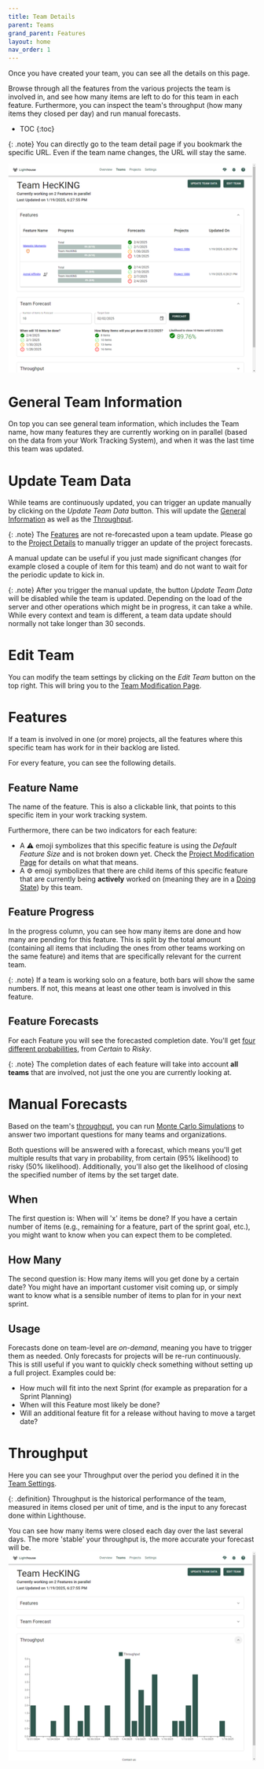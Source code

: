 ```yaml
---
title: Team Details
parent: Teams
grand_parent: Features
layout: home
nav_order: 1
---
```


Once you have created your team, you can see all the details on this page.
                
Browse through all the features from the various projects the team is involved in, and see how many items are left to do for this team in each feature. Furthermore, you can inspect the team's throughput (how many items they closed per day) and run manual forecasts.

- TOC
{:toc}

{: .note}
You can directly go to the team detail page if you bookmark the specific URL. Even if the team name changes, the URL will stay the same.

![Team Details](../../assets/features/teamdetail.png)

# General Team Information
On top you can see general team information, which includes the Team name, how many features they are currently working on in parallel (based on the data from your Work Tracking System), and when it was the last time this team was updated.

# Update Team Data
While teams are continuously updated, you can trigger an update manually by clicking on the *Update Team Data* button. This will update the [General Information](#general-team-information) as well as the [Throughput](#throughput).

{: .note}
The [Features](#features) are not re-forecasted upon a team update. Please go to the [Project Details](../projects/detail.html) to manually trigger an update of the project forecasts.

A manual update can be useful if you just made significant changes (for example closed a couple of item for this team) and do not want to wait for the periodic update to kick in.

{: .note}
After you trigger the manual update, the button *Update Team Data* will be disabled while the team is updated. Depending on the load of the server and other operations which might be in progress, it can take a while. While every context and team is different, a team data update should normally not take longer than 30 seconds.

# Edit Team
You can modify the team settings by clicking on the *Edit Team* button on the top right. This will bring you to the [Team Modification Page](./edit.html).

# Features
If a team is involved in one (or more) projects, all the features where this specific team has work for in their backlog are listed.

For every feature, you can see the following details.

## Feature Name
The name of the feature. This is also a clickable link, that points to this specific item in your work tracking system.

Furthermore, there can be two indicators for each feature:
- A ⚠️ emoji symbolizes that this specific feature is using the *Default Feature Size* and is not broken down yet. Check the [Project Modification Page](../projects/edit.html#default-feature-size) for details on what that means.
- A ⚙️ emoji symbolizes that there are child items of this specific feature that are currently being **actively** worked on (meaning they are in a [Doing State](./edit.html#states)) by this team.

## Feature Progress
In the progress column, you can see how many items are done and how many are pending for this feature. This is split by the total amount (containing all  items that including the ones from other teams working on the same feature) and items that are specifically relevant for the current team.

{: .note}
If a team is working solo on a feature, both bars will show the same numbers. If not, this means at least one other team is involved in this feature.

## Feature Forecasts
For each Feature you will see the forecasted completion date. You'll get [four different probabilities](../overview/overview.html#projected-completion), from *Certain* to *Risky*.

{: .note}
The completion dates of each feature will take into account **all teams** that are involved, not just the one you are currently looking at.

# Manual Forecasts
Based on the team's [throughput](#throughput), you can run [Monte Carlo Simulations](../../concepts/montecarlosimulations.html) to answer two important questions for many teams and organizations.

Both questions will be answered with a forecast, which means you'll get multiple results that vary in probability, from certain (95% likelihood) to risky (50% likelihood).
Additionally, you'll also get the likelihood of closing the specified number of items by the set target date.

## When
The first question is: When will 'x' items be done? If you have a certain number of items (e.g., remaining for a feature, part of the sprint goal, etc.), you might want to know when you can expect them to be completed.

## How Many
The second question is: How many items will you get done by a certain date? You might have an important customer visit coming up, or simply want to know what is a sensible number of items to plan for in your next sprint.

## Usage
Forecasts done on team-level are *on-demand*, meaning you have to trigger them as needed. Only forecasts for projects will be re-run continuously. This is still useful if you want to quickly check something without setting up a full project. Examples could be:
- How much will fit into the next Sprint (for example as preparation for a Sprint Planning)
- When will this Feature most likely be done?
- Will an additional feature fit for a release without having to move a target date?

# Throughput
Here you can see your Throughput over the period you defined it in the [Team Settings](./edit.html#throughput-history).

{: .definition}
Throughput is the historical performance of the team, measured in items closed per unit of time, and is the input to any forecast done within Lighthouse.
                
You can see how many items were closed each day over the last several days. The more 'stable' your throughput is, the more accurate your forecast will be.
![Throughput](../../assets/features/teamdetail_throughput.png)
